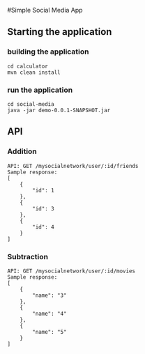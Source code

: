 #Simple Social Media App

## Starting the application
### building the application
```
cd calculator
mvn clean install
```
### run the application
```
cd social-media
java -jar demo-0.0.1-SNAPSHOT.jar
```

## API
### Addition
```
API: GET /mysocialnetwork/user/:id/friends
Sample response:
[
    {
        "id": 1
    },
    {
        "id": 3
    },
    {
        "id": 4
    }
]
```

### Subtraction
```
API: GET /mysocialnetwork/user/:id/movies
Sample response:
[
    {
        "name": "3"
    },
    {
        "name": "4"
    },
    {
        "name": "5"
    }
]
```

